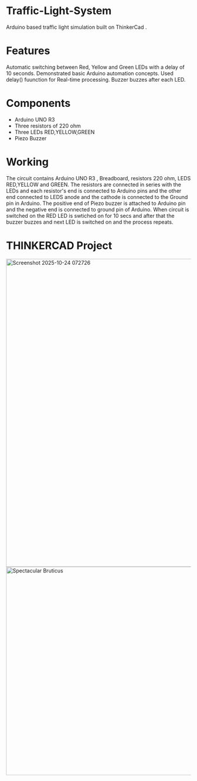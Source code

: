 # Traffic-Light-System
Arduino based  traffic light simulation built  on ThinkerCad .
# Features
Automatic switching between Red, Yellow and Green LEDs with a delay of 10 seconds.
Demonstrated basic Arduino automation concepts.
Used delay() fuunction for Real-time processing.
Buzzer buzzes after each LED.
# Components
* Arduino UNO R3
* Three resistors of 220 ohm
* Three LEDs RED,YELLOW,GREEN
* Piezo Buzzer
# Working
The circuit contains Arduino UNO R3 , Breadboard, resistors 220 ohm, LEDS RED,YELLOW and GREEN. The resistors are connected in series with the LEDs and each resistor's end is connected to Arduino pins and the other end connected to LEDS anode and the cathode is connected to the Ground pin in Arduino. The positive end of Piezo buzzer is attached to Arduino pin and the negative end is connected to ground pin of Arduino. When circuit is switched on the RED LED is swtiched on for 10 secs and after that the buzzer buzzes and next LED is switched on and the process repeats.
# THINKERCAD Project
<img width="1507" height="839" alt="Screenshot 2025-10-24 072726" src="https://github.com/user-attachments/assets/fefb0cb6-7e9c-4b3b-aaf8-fe298d171c9a" />



<img width="1280" height="568" alt="Spectacular Bruticus" src="https://github.com/user-attachments/assets/5887555f-bc96-4f6f-8caf-53f65821c13a" />
